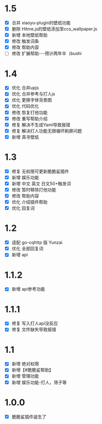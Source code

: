 # 1.5

- [x] 合并 xiaoyu-plugin的壁纸功能
- [x] 删除 Hitme.js的壁纸添加至ccs_wallpaper.js
- [x] 新增 本地壁纸帮助
- [x] 修改 触发词条
- [x] 修改 帮助内容
- [ ] 修改 扩展帮助---预计两年半（bushi

# 1.4

- [x] 优化 合并upjs
- [x] 优化 合并参考与打人js
- [x] 优化 更换字体背景图
- [x] 优化 代码优化
- [x] 修改 恢复打他功能
- [x] 修改 重写帮助介绍
- [x] 修复 解决不生成Yaml导致报错
- [x] 修复 解决打人功能无限循环刷屏问题
- [x] 新增 真寻壁纸

# 1.3

- [x] 修复 无权限可更新脆脆鲨插件
- [x] 新增 娱乐功能
- [x] 新增 中文 英文 日文50+触发词
- [x] 修改 暂时移除打他功能
- [x] 修改 帮助内容
- [x] 优化 介绍插件帮助
- [x] 优化 回复词

# 1.2

- [x] 适配 go-cqhttp 版 Yunzai
- [x] 优化 全部回复词
- [x] 新增 api

# 1.1.2

- [x] 新增 api参考功能

# 1.1.1

- [x] 修复 写入打人api没反应
- [x] 修复 文件缺失导致报错

# 1.1

- [x] 新增 绝对权限
- [x] 新增【#脆脆鲨帮助】
- [x] 新增 管理功能
- [x] 新增 娱乐功能-打人，筛子等

# 1.0.0

- [x] 脆脆鲨插件诞生了 



